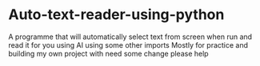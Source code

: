 # Auto-text-reader-using-python
A programme that will automatically  select text from screen when run and read it for you using AI using some other imports
Mostly for practice and building my own project with need some change please help
